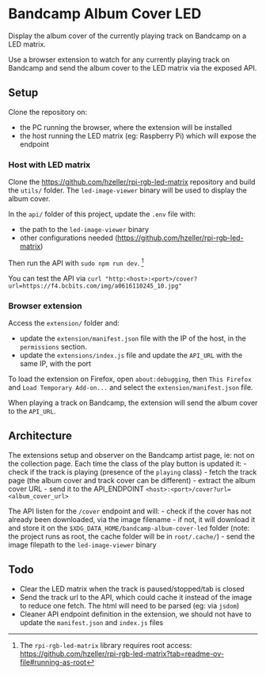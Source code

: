 # Bandcamp Album Cover LED

Display the album cover of the currently playing track on Bandcamp on a LED matrix.

Use a browser extension to watch for any currently playing track on Bandcamp
and send the album cover to the LED matrix via the exposed API.

## Setup

Clone the repository on:
  - the PC running the browser, where the extension will be installed
  - the host running the LED matrix (eg: Raspberry Pi) which will expose the endpoint

### Host with LED matrix

Clone the https://github.com/hzeller/rpi-rgb-led-matrix repository and build
the `utils/` folder. The `led-image-viewer` binary will be used to display the
album cover.

In the `api/` folder of this project, update the `.env` file with:
  - the path to the `led-image-viewer` binary
  - other configurations needed (https://github.com/hzeller/rpi-rgb-led-matrix)

Then run the API with `sudo npm run dev`. [^1]

[^1]: The `rpi-rgb-led-matrix` library requires root access: https://github.com/hzeller/rpi-rgb-led-matrix?tab=readme-ov-file#running-as-root

You can test the API via `curl "http:<host>:<port>/cover?url=https://f4.bcbits.com/img/a0616110245_10.jpg"`

### Browser extension

Access the `extension/` folder and:
  - update the `extension/manifest.json` file with the IP of the host, in the
  `permissions` section.
  - update the `extensions/index.js` file and update the `API_URL` with the
  same IP, with the port

To load the extension on Firefox, open `about:debugging`, then `This Firefox`
and `Load Temporary Add-on...` and select the `extension/manifest.json` file.

When playing a track on Bandcamp, the extension will send the album cover to
the `API_URL`.

## Architecture

The extensions setup and observer on the Bandcamp artist page, ie: not on the
collection page. Each time the class of the play button is updated it:
    - check if the track is playing (presence of the `playing` class)
    - fetch the track page (the album cover and track cover can be different)
    - extract the album cover URL
    - send it to the API_ENDPOINT `<host>:<port>/cover?url=<album_cover_url>`

The API listen for the `/cover` endpoint and will:
    - check if the cover has not already been downloaded, via the image filename
    - if not, it will download it and store it on the `$XDG_DATA_HOME/bandcamp-album-cover-led` folder (note: the project runs as root, the cache folder will be in `root/.cache/`)
    - send the image filepath to the `led-image-viewer` binary


## Todo

- Clear the LED matrix when the track is paused/stopped/tab is closed
- Send the track url to the API, which could cache it instead of the image to reduce one fetch. The html will need to be parsed (eg: via `jsdom`)
- Cleaner API endpoint definition in the extension, we should not have to update the `manifest.json` and `index.js` files
